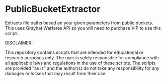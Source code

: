 # PublicBucketExtractor
Extracts file paths based on your given parameters from public buckets. This uses Grayhat Warfares API so you will need to purchase VIP to use this script.

DISCLAIMER:

This repository contains scripts that are intended for educational or research purposes only. The user is solely responsible for compliance with all applicable laws and regulations in the use of these scripts. The scripts are provided "as is" and the author(s) do not take any responsibility for any damages or losses that may result from their use.
